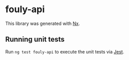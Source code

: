 # fouly-api

This library was generated with [Nx](https://nx.dev).

## Running unit tests

Run `ng test fouly-api` to execute the unit tests via [Jest](https://jestjs.io).
